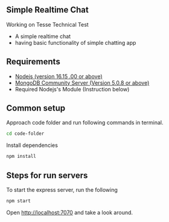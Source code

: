 ## Simple Realtime Chat

Working on Tesse Technical Test

- A simple realtime chat
- having basic functionality of simple chatting app

## Requirements

- [Nodejs (version 16.15 .00 or above)](https://nodejs.org/en/)
- [MongoDB Community Server (Version 5.0.8 or above)](https://www.mongodb.com/try/download/community)
- Required Nodejs's Module (Instruction below)

## Common setup

Approach code folder and run following commands in terminal.

```bash
cd code-folder
```

Install dependencies

```bash
npm install
```

## Steps for run servers

To start the express server, run the following

```bash
npm start
```

Open [http://localhost:7070](http://localhost:7070) and take a look around.
